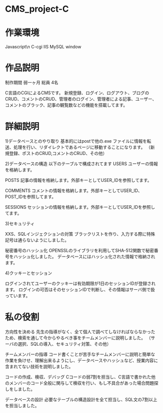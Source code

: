# CMS_project-C

# 作業環境

Javascript\n
C-cgi
IIS
MySQL
window

# 作品説明

制作期間
  弱一ヶ月
総員
  4名

C言語のCGIによるCMSです。
新規登録、ログイン、ログアウト、ブログのCRUD、コメントのCRUD、管理者のログイン、管理者による記事、ユーザー、コメントのブラック、記事の観覧数などの機能を搭載してます。



# 詳細説明

1)データベースとのやり取り
基本的にはpostで他の.exe ファイルに情報を転送、処理を行い、リダイレクトであるページに移動することになります。
（新規登録、ポストのCRUD,コメントのCRUD、その他）

2)データベースの構造
以下のテーブルで構成されてます
  USERS
  ユーザーの情報を格納します。
  
  POSTS
  記事の情報を格納します。外部キーとしてUSER_IDを参照してます。
  
  COMMENTS
  コメントの情報を格納します。外部キーとしてUSER_ID、POST_IDを参照してます。
  
  SESSIONS
  セッションの情報を格納します。外部キーとしてUSER_IDを参照してます。

3)セキュリティ

  XXS、SQLインジェクションの対策
  ブラックリストを作り、入力する際に特殊記号は通らないようにしました。

  秘密番号のハッシュ化
  OPENSSLのライブラリを利用してSHA-512関数で秘密番号をハッシュ化しました。
  データベースにはハッシュ化された情報で格納されます。


4)クッキーとセッション

ログインされてユーザーのクッキーは有効期限が1日のセッションIDが登録されます。
ログインの可否はそのセッションIDで判断し、その情報はサーバ側で扱っています。

# 私の役割

方向性を決める
  先生の指導がなく、全て個人で調べてしなければならなかったため、検索を通して今からやるべき事をチームメンバーに説明しました。
  （サーバの選択、SQLの導入、セキュリティ対策、その他）

チームメンバーの指導
  コード書くことが苦手なチームメンバーに説明と簡単な作業を負けせ、理解出来るようにし、データベースやハッシュなど、授業内容に含まれてない技術を説明しました。

コードの作成、検収、デバッグ
  Cコードの弱7割を担当し、C言語で書かれた他のメンバーのコード全般に関与して検収を行い、もし不具合があった場合問題探しをしました。

データベースの設計
  必要なテーブルの構造設計を全て担当し、SQL文の7割以上を担当しました。

  
  






